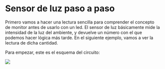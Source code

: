 # Sensor de luz paso a paso

Primero vamos a hacer una lectura sencilla para comprender el concepto de monitor antes de usarlo con un led. El sensor de luz básicamente mide la intensidad de la luz del ambiente, y devuelve un número con el que podemos hacer lógica más tarde. En el siguiente ejemplo, vamos a ver la lectura de dicha cantidad.

Para empezar, este es el esquema del circuito:

![](https://2.bp.blogspot.com/-T7ORL0NKDf4/U7-lWef2S0I/AAAAAAAADt0/nt3HOo7-F0c/s1600/FBQD4AIFVS7L2ES.LARGE.gif)
